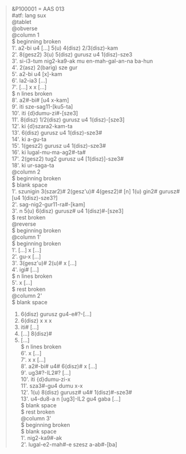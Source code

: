 > &P100001 = AAS 013  
> \#atf: lang sux  
> @tablet  
> @obverse  
> @column 1  
> $ beginning broken   
> 1'. a2-bi u4 [...] 5(u) 4(disz) 2/3(disz)-kam  
> 2'. 8(gesz2) 3(u) 5(disz) gurusz u4 1(disz)-sze3  
> 3'. si-i3-tum nig2-ka9-ak mu en-mah-gal-an-na ba-hun  
> 4'. 2(asz) 2(barig) sze gur  
> 5'. a2-bi u4 [x]-kam  
> 6'. la2-ia3 [...]  
> 7'. [...] x x [...]  
> $ n lines broken  
> 8'. a2#-bi# [u4 x-kam]  
> 9'. iti sze-sag11-[ku5-ta]  
> 10'. iti {d}dumu-zi#-[sze3]  
> 11'. 8(disz) 1/2(disz) gurusz u4 1(disz)-[sze3]  
> 12'. ki {d}szara2-kam-ta  
> 13'. 6(disz) gurusz u4 1(disz)-sze3#  
> 14'. ki a-gu-ta  
> 15'. 1(gesz2) gurusz u4 1(disz)-sze3#  
> 16'. ki lugal-mu-ma-ag2#-ta#  
> 17'. 2(gesz2) tug2 gurusz u4 [1(disz)]-sze3#  
> 18'. ki ur-saga-ta  
> @column 2  
> $ beginning broken  
> $ blank space  
> 1'. szunigin 3(szar2)# 2(gesz'u)# 4(gesz2)# [n] 1(u) gin2# gurusz# [u4 1(disz)-sze3?]  
> 2'. sag-nig2-gur11-ra#-[kam]  
> 3'. n 5(u) 6(disz) gurusz# u4 1(disz)#-[sze3]  
> $ rest broken  
> @reverse  
> $ beginning broken  
> @column 1'  
> $ beginning broken  
> 1'. [...] x [...]  
> 2'. gu-x [...]  
> 3'. 3(gesz'u)# 2(u)# x [...]  
> 4'. igi# [...]  
> $ n lines broken  
> 5'. x [...]  
> $ rest broken  
> @column 2'  
> $ blank space  
> 1. 6(disz) gurusz gu4-e#?-[...]  
> 2. 6(disz) x x x  
> 3. iti# [...]  
> 4. [...] 8(disz)#  
> 5. [...]  
> $ n lines broken  
> 6'. x [...]  
> 7'. x x [...]  
> 8'. a2#-bi# u4# 6(disz)# x [...]  
> 9'. ug3#?-IL2#? [...]  
> 10'. iti {d}dumu-zi-x  
> 11'. sza3#-gu4 dumu x-x  
> 12'. 1(u) 8(disz) gurusz# u4# 1(disz)#-sze3#  
> 13'. u4-du8-a n [ug3]-IL2 gu4 gaba [...]  
> $ blank space  
> $ rest broken  
> @column 3'  
> $ beginning broken  
> $ blank space  
> 1'. nig2-ka9#-ak  
> 2'. lugal-e2-mah#-e szesz a-ab#-[ba]  


